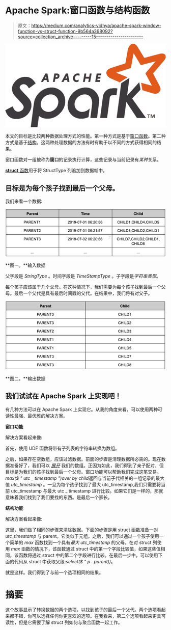 # Apache Spark:窗口函数与结构函数

> 原文：<https://medium.com/analytics-vidhya/apache-spark-window-function-vs-struct-function-9b564a398092?source=collection_archive---------15----------------------->

![](img/a52fedf07b841a8ba0e759eb648798ab.png)

本文的目标是比较两种数据处理方式的性能。第一种方式是基于[窗口函数](https://spark.apache.org/docs/latest/api/java/org/apache/spark/sql/expressions/Window.html)。第二种方式是基于[结构](https://spark.apache.org/docs/latest/api/java/org/apache/spark/sql/types/StructType.html)。这两种处理数据的方法有时有助于以不同的方式获得相同的结果。

窗口函数对一组被称为**窗口**的记录执行计算，这些记录与当前记录有*某种*关系。

[**struct** 函数](http://spark.apache.org/docs/latest/api/scala/index.html#org.apache.spark.sql.functions$@struct(cols:org.apache.spark.sql.Column*):org.apache.spark.sql.Column)用于将 StructType 列追加到数据帧中。

## 目标是为每个孩子找到最后一个父母。

我们来看一个数据:

![](img/ae10251d5dc820b47b0b265073347c39.png)

**图一。**输入数据

父字段是 *StringType* 。时间字段是 *TimeStampType* 。子字段是*字符串类型*。

每个孩子应该属于几个父母。在这种情况下，我们需要为每个孩子找到最后一个父母。最后一个父代是具有最后时间戳的父代。在结果中，我们将有对父子。

![](img/3d591724914f5abaa65f1b8f3c21e090.png)

**图二。**输出数据

## 我们试试在 Apache Spark 上实现吧！

有几种方法可以在 Apache Spark 上实现它。从我的角度来看，可以使用两种可读性最强、最优雅的解决方案。

**窗口功能**

解决方案看起来像:

首先，使用 UDF 函数将带有子列表的字符串转换为数组。

之后，如果存在空数组，应该过滤数据。前面的步骤是清理数据所必需的。现在数据准备好了，我们可以 [*展开*](https://spark.apache.org/docs/latest/api/java/org/apache/spark/sql/functions.html#explode-org.apache.spark.sql.Column-) 我们的数组。正因为如此，我们得到了亲子配对，但目标是为我们的孩子找到最后一个父母。窗口功能可以帮助我们完成这笔交易。*max($ " utc _ timestamp ")over by child*返回与当前子代相关的一组记录的最大值 *utc_timestamp* 。一旦为每个孩子找到了最大 utc_timestamp,我们只需要将当前 utc_timestamp 与最大 utc _ timestamp 进行比较。如果它们是一样的，那就意味着我们找到了我们要找的东西。是最后一个家长。

**结构功能**

解决方案看起来像:

这里，我们做了相同的步骤来清除数据。下面的步骤是用 struct 函数准备一对 *utc_timestamp* 与 parent。它类似于元组。之后，我们可以通过一个孩子使用一个简单的 *max* 函数找到一个具有*最大 utc_timestanp* 的父母。在对 struct 列使用 *max* 函数的情况下，该函数通过 struct 中的第一个字段比较值，如果这些值相同，该函数将通过 struct 中的第二个字段进行比较。在最后一步中，可以使用下面的代码从 struct 中获取父级:*select($ " p . parent))*。

就是这样。我们得到了与前一个选项相同的结果。

# 摘要

这个故事显示了转换数据的两个选项，以找到孩子的最后一个父代。两个选项看起来都不错，你可以选择任何你更喜欢的选项。在我看来，第二个选项看起来更具可读性，但是它需要了解 struct 列如何与聚合函数一起工作。